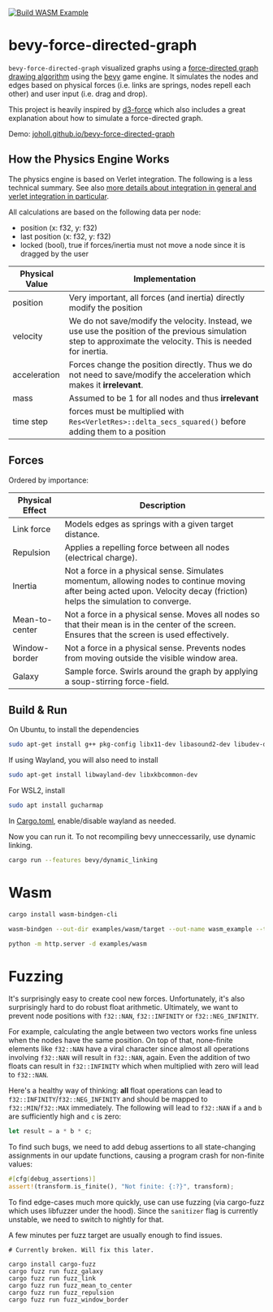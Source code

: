 [![Build WASM Example](https://github.com/joholl/bevy-force-directed-graph/actions/workflows/build.yml/badge.svg)](https://github.com/joholl/bevy-force-directed-graph/actions/workflows/build.yml)

# bevy-force-directed-graph

`bevy-force-directed-graph` visualized graphs using a [force-directed graph
drawing algorithm](https://en.wikipedia.org/wiki/Force-directed_graph_drawing)
using the [bevy](https://github.com/bevyengine/bevy) game engine. It simulates
the nodes and edges based on physical forces (i.e. links are springs, nodes
repell each other) and user input (i.e. drag and drop).

This project is heavily inspired by [d3-force](https://d3js.org/d3-force) which
also includes a great explanation about how to simulate a force-directed graph.

Demo: [joholl.github.io/bevy-force-directed-graph](https://joholl.github.io/bevy-force-directed-graph)

## How the Physics Engine Works

The physics engine is based on Verlet integration. The following is a less technical summary. See also [more details about integration in general and verlet integration in particular](docs/verlet.md).

All calculations are based on the following data per node:
* position (x: f32, y: f32)
* last position (x: f32, y: f32)
* locked (bool), true if forces/inertia must not move a node since it is dragged by the user

Physical Value|Implementation
-|-
position | Very important, all forces (and inertia) directly modify the position
velocity | We do not save/modify the velocity. Instead, we use use the position of the previous simulation step to approximate the velocity. This is needed for inertia.
acceleration | Forces change the position directly. Thus we do not need to save/modify the acceleration which makes it **irrelevant**.
mass | Assumed to be 1 for all nodes and thus **irrelevant**
time step | forces must be multiplied with `Res<VerletRes>::delta_secs_squared()` before adding them to a position

## Forces

Ordered by importance:

Physical Effect | Description
-|-
Link force | Models edges as springs with a given target distance.
Repulsion | Applies a repelling force between all nodes (electrical charge).
Inertia | Not a force in a physical sense. Simulates momentum, allowing nodes to continue moving after being acted upon. Velocity decay (friction) helps the simulation to converge.
Mean-to-center | Not a force in a physical sense. Moves all nodes so that their mean is in the center of the screen. Ensures that the screen is used effectively.
Window-border | Not a force in a physical sense. Prevents nodes from moving outside the visible window area.
Galaxy | Sample force. Swirls around the graph by applying a soup-stirring force-field.


## Build & Run

On Ubuntu, to install the dependencies

```sh
sudo apt-get install g++ pkg-config libx11-dev libasound2-dev libudev-dev libxkbcommon-x11-0
```

If using Wayland, you will also need to install

```sh
sudo apt-get install libwayland-dev libxkbcommon-dev
```

For WSL2, install

```sh
sudo apt install gucharmap
```

In [Cargo.toml](Cargo.toml), enable/disable wayland as needed.

Now you can run it. To not recompiling bevy unneccessarily, use dynamic linking.

```sh
cargo run --features bevy/dynamic_linking
```

# Wasm

```sh
cargo install wasm-bindgen-cli

wasm-bindgen --out-dir examples/wasm/target --out-name wasm_example --target web target/wasm32-unknown-unknown/debug/*.wasm

python -m http.server -d examples/wasm
```

# Fuzzing

It's surprisingly easy to create cool new forces. Unfortunately, it's also
surprisingly hard to do robust float arithmetic. Ultimately, we want to prevent
node positions with `f32::NAN`, `f32::INFINITY` or `f32::NEG_INFINITY`.

For example, calculating the angle between two vectors works fine unless when
the nodes have the same position. On top of that, none-finite elements like
`f32::NAN` have a viral character since almost all operations involving
`f32::NAN` will result in `f32::NAN`, again. Even the addition of two floats can
result in `f32::INFINITY` which when multiplied with zero will lead to
`f32::NAN`.

Here's a healthy way of thinking: **all** float operations can lead to
`f32::INFINITY`/`f32::NEG_INFINITY` and should be mapped to
`f32::MIN`/`f32::MAX` immediately. The following will lead to `f32::NAN` if `a`
and `b` are sufficiently high and `c` is zero:

```rust
let result = a * b * c;
```

To find such bugs, we need to add debug assertions to all state-changing
assignments in our update functions, causing a program crash for non-finite
values:

```rust
#[cfg(debug_assertions)]
assert!(transform.is_finite(), "Not finite: {:?}", transform);
```

To find edge-cases much more quickly, use can use fuzzing (via cargo-fuzz which
uses libfuzzer under the hood). Since the `sanitizer` flag is currently
unstable, we need to switch to nightly for that.

A few minutes per fuzz target are usually enough to find issues.

```
# Currently broken. Will fix this later.

cargo install cargo-fuzz
cargo fuzz run fuzz_galaxy
cargo fuzz run fuzz_link
cargo fuzz run fuzz_mean_to_center
cargo fuzz run fuzz_repulsion
cargo fuzz run fuzz_window_border
```